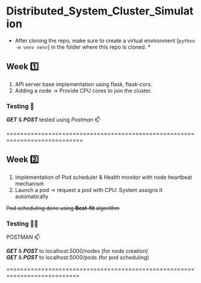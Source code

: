 # Distributed_System_Cluster_Simulation

* After cloning the repo, make sure to create a virtual environment [`python -m venv venv`] in the folder where this repo is cloned. *

## **Week** 1️⃣

1. API server base implementation using flask, flask-cors.
2. Adding a node -> Provide CPU cores to join the cluster.

### **Testing** 🧪

***GET*** & ***POST*** tested using *Postman* 📫

============================================================================

## **Week** 2️⃣

1. Implementation of Pod scheduler & Health monitor with node heartbeat mechanism
2. Launch a pod -> request a pod with CPU: System assigns it automatically

~~Pod scheduling done using **Best-fit** algorithm~~

### **Testing** 🧪🧪

POSTMAN 📫

***GET*** & ***POST*** to localhost:5000/nodes (for node creation)  
***GET*** & ***POST*** to localhost:5000/pods (for pod scheduling)

===========================================================================
